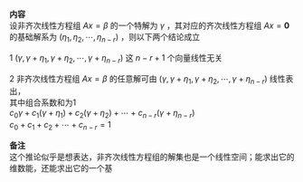 **内容**  
设非齐次线性方程组 $Ax=\beta$ 的一个特解为 $\gamma$ ，其对应的齐次线性方程组 $Ax=\mathbf0$ 的基础解系为 $(\eta_1,\eta_2,\cdots,\eta_{n-r})$ ，则以下两个结论成立  
  
1  $(\gamma,\gamma+\eta_1,\gamma+\eta_2,  
\cdots,\gamma+\eta_{n-r})$ 这 $n-r+1$ 个向量线性无关  
  
2 非齐次线性方程组 $Ax=\beta$ 的任意解可由 $(\gamma,\gamma+\eta_1,\gamma+\eta_2,  
\cdots,\gamma+\eta_{n-r})$ 线性表出，  
其中组合系数和为1  
$c_0\gamma+c_1(\gamma+\eta_1)  
+c_2(\gamma+\eta_2)+\cdots+  
c_{n-r}(\gamma+\eta_{n-r})$  
$c_0+c_1+c_2+\cdots+c_{n-r}=1$  
  
**备注**  
这个推论似乎是想表达，非齐次线性方程组的解集也是一个线性空间；能求出它的维数能，还能求出它的一个基  
